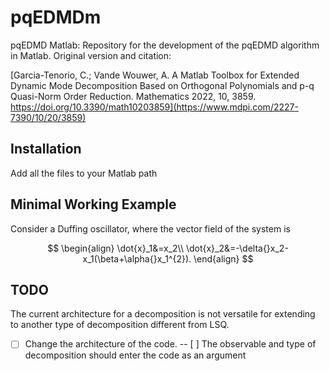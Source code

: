 # pqEDMDm

pqEDMD Matlab: Repository for the development of the pqEDMD algorithm in Matlab.
Original version and citation:

[Garcia-Tenorio, C.; Vande Wouwer, A. A Matlab Toolbox for Extended Dynamic Mode Decomposition Based on Orthogonal Polynomials and p-q Quasi-Norm Order Reduction. Mathematics 2022, 10, 3859. https://doi.org/10.3390/math10203859](https://www.mdpi.com/2227-7390/10/20/3859)

## Installation

Add all the files to your Matlab path

## Minimal Working Example

Consider a Duffing oscillator, where the vector field of the system is

$$
 \begin{align}
	\dot{x}_1&=x_2\\
	\dot{x}_2&=-\delta{}x_2-x_1(\beta+\alpha{}x_1^{2}).
\end{align}
$$

## TODO

The current architecture for a decomposition is not versatile for extending to another type of decomposition different from LSQ.

- [ ] Change the architecture of the code.
      -- [ ] The observable and type of decomposition should enter the code as an argument
